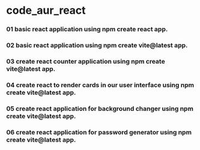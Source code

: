 # code_aur_react

### 01 basic react application using npm create react app.
### 02 basic react application using npm create vite@latest app.

### 03 create react counter application using npm create vite@latest app.

### 04 create react to render cards in our user interface using npm create vite@latest app.

### 05 create react application for background changer using npm create vite@latest app.

### 06 create react application for password generator using npm create vite@latest app.


